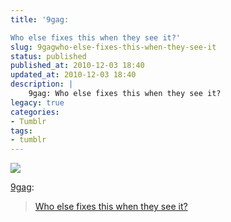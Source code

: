 ```yaml
---
title: '9gag:

Who else fixes this when they see it?'
slug: 9gagwho-else-fixes-this-when-they-see-it
status: published
published_at: 2010-12-03 18:40
updated_at: 2010-12-03 18:40
description: |
    9gag: Who else fixes this when they see it?
legacy: true
categories:
- Tumblr
tags:
- tumblr
---
```


<p><img decoding="async" src="http://27.media.tumblr.com/tumblr_lcue79o3UV1qzxzwwo1_500.jpg"/></p>
<p><a href="http://tumblr.9gag.com/post/2080014192" >9gag</a>:</p>
<blockquote>
<p><a href="http://9gag.com/gag/54554" >Who else fixes this when they see it?</a></p>
</blockquote>